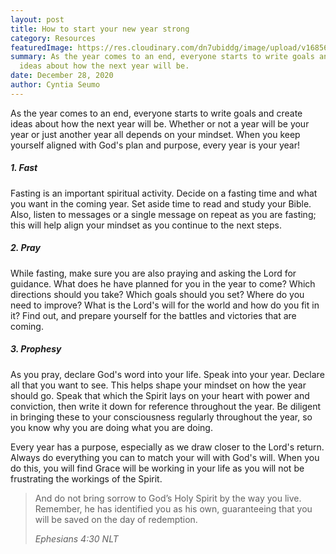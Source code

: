 ```yaml
---
layout: post
title: How to start your new year strong
category: Resources
featuredImage: https://res.cloudinary.com/dn7ubiddg/image/upload/v1685671919/blog/pexels-karolina-grabowska-5716456-1024x682.jpg
summary: As the year comes to an end, everyone starts to write goals and create
  ideas about how the next year will be.
date: December 28, 2020
author: Cyntia Seumo
---
```

<p>
As the year comes to an end, everyone starts to write goals and create ideas about how the next year will be. Whether or not a year will be your year or just another year all depends on your mindset. When you keep yourself aligned with God's plan and purpose, every year is your year!
</p>

<h5>1. Fast</h5>
<p>
Fasting is an important spiritual activity. Decide on a fasting time and what you want in the coming year. Set aside time to read and study your Bible. Also, listen to messages or a single message on repeat as you are fasting; this will help align your mindset as you continue to the next steps.
</p>

<h5>2. Pray</h5>
<p>
While fasting, make sure you are also praying and asking the Lord for guidance. What does he have planned for you in the year to come? Which directions should you take? Which goals should you set? Where do you need to improve? What is the Lord's will for the world and how do you fit in it? Find out, and prepare yourself for the battles and victories that are coming.
</p>

<h5>3. Prophesy</h5>
<p>
As you pray, declare God's word into your life. Speak into your year. Declare all that you want to see. This helps shape your mindset on how the year should go. Speak that which the Spirit lays on your heart with power and conviction, then write it down for reference throughout the year. Be diligent in bringing these to your consciousness regularly throughout the year, so you know why you are doing what you are doing.
</p>

<p>
Every year has a purpose, especially as we draw closer to the Lord's return. Always do everything you can to match your will with God's will. When you do this, you will find Grace will be working in your life as you will not be frustrating the workings of the Spirit.
</p>

<blockquote>
<p>And do not bring sorrow to God’s Holy Spirit by the way you live. Remember, he has identified you as his own, guaranteeing that you will be saved on the day of redemption.
</p>
<cite>Ephesians 4:30 NLT</cite>
</blockquote>
